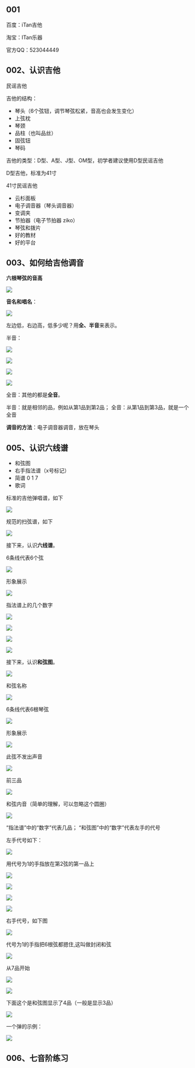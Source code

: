 ## 001 ##

百度：iTan吉他

淘宝：ITan乐器

官方QQ：523044449

## 002、认识吉他 ##

民谣吉他


吉他的结构：

- 琴头（6个弦钮，调节琴弦松紧，音高也会发生变化）
- 上弦枕
- 琴颈
- 品柱（也叫品丝）
- 固弦钮
- 琴码

吉他的类型：D型、A型、J型、OM型，初学者建议使用D型民谣吉他

D型吉他，标准为41寸


41寸民谣吉他

- 云杉面板
- 电子调音器（琴头调音器）
- 变调夹
- 节拍器（电子节拍器 ziko）
- 琴弦和拨片
- 好的教材
- 好的平台




## 003、如何给吉他调音 ##

**六根琴弦的音高**

![](images/20180327230246.png)



**音名和唱名**：

![](images/20180327230716.png)

左边低，右边高，低多少呢？用**全、半音**来表示。

半音：

![](images/20180327230934.png)

![](images/20180327231001.png)

![](images/20180327231036.png)

![](images/20180327231341.png)

全音：其他的都是**全音**。

半音：就是相邻的品，例如从第1品到第2品；
全音：从第1品到第3品，就是一个全音


**调音的方法**：电子调音器调音，放在琴头


## 005、认识六线谱 ##

- 和弦图
- 右手指法谱（x号标记）
- 简谱 0 1 7
- 歌词

标准的吉他弹唱谱，如下

![](images/20180410203534.png)


规范的扫弦谱，如下

![](images/20180410204010.png)

接下来，认识**六线谱**。

6条线代表6个弦

![](images/20180410204235.png)

形象展示

![](images/20180410204339.png)

指法谱上的几个数字

![](images/20180410204448.png)

![](images/20180410204610.png)

![](images/20180410204818.png)

![](images/20180410204944.png)

接下来，认识**和弦图**。

![](images/20180410205227.png)

和弦名称

![](images/20180410205258.png)

6条线代表6根琴弦

![](images/20180410205426.png)

形象展示

![](images/20180410205523.png)

此弦不发出声音

![](images/20180410205651.png)

前三品

![](images/20180410205748.png)

和弦内音（简单的理解，可以忽略这个圆圈）

![](images/20180410205840.png)

“指法谱”中的“数字”代表几品；
“和弦图”中的“数字”代表左手的代号

左手代号如下：

![](images/20180410210213.png)

用代号为1的手指放在第2弦的第一品上

![](images/20180410210337.png)

![](images/20180410210842.png)

![](images/20180410210909.png)

![](images/20180410210951.png)

右手代号，如下图

![](images/20180410211246.png)

代号为1的手指把6根弦都摁住,这叫做封闭和弦

![](images/20180410211637.png)

从7品开始

![](images/20180410212029.png)

![](images/20180410212105.png)

下面这个是和弦图显示了4品（一般是显示3品）

![](images/20180410212343.png)

一个弹的示例：

![](images/20180410213810.png)

## 006、七音阶练习 ##










